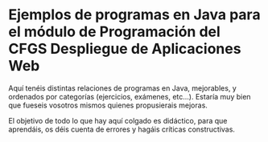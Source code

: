 Ejemplos de programas en Java para el módulo de Programación del CFGS Despliegue de Aplicaciones Web
====================================================================================================

Aquí tenéis distintas relaciones de programas en Java, mejorables, y ordenados por categorías (ejercicios, exámenes, etc...). Estaría muy bien que fueseis vosotros mismos quienes propusierais mejoras.

El objetivo de todo lo que hay aquí colgado es didáctico, para que aprendáis, os déis cuenta de errores y hagáis críticas constructivas.


